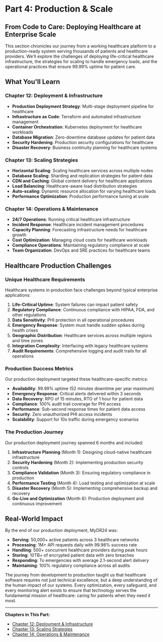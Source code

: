 # Part 4: Production & Scale

## From Code to Care: Deploying Healthcare at Enterprise Scale

This section chronicles our journey from a working healthcare platform to a production-ready system serving thousands of patients and healthcare providers. We'll explore the challenges of deploying life-critical healthcare infrastructure, the strategies for scaling to handle emergency loads, and the operational practices that ensure 99.99% uptime for patient care.

## What You'll Learn

### Chapter 12: Deployment & Infrastructure
- **Production Deployment Strategy**: Multi-stage deployment pipeline for healthcare
- **Infrastructure as Code**: Terraform and automated infrastructure management
- **Container Orchestration**: Kubernetes deployment for healthcare workloads
- **Database Migration**: Zero-downtime database updates for patient data
- **Security Hardening**: Production security configurations for healthcare
- **Disaster Recovery**: Business continuity planning for healthcare systems

### Chapter 13: Scaling Strategies
- **Horizontal Scaling**: Scaling healthcare services across multiple nodes
- **Database Scaling**: Sharding and replication strategies for patient data
- **CDN and Caching**: Global content delivery for healthcare applications
- **Load Balancing**: Healthcare-aware load distribution strategies
- **Auto-scaling**: Dynamic resource allocation for varying healthcare loads
- **Performance Optimization**: Production performance tuning at scale

### Chapter 14: Operations & Maintenance
- **24/7 Operations**: Running critical healthcare infrastructure
- **Incident Response**: Healthcare incident management procedures
- **Capacity Planning**: Forecasting infrastructure needs for healthcare growth
- **Cost Optimization**: Managing cloud costs for healthcare workloads
- **Compliance Operations**: Maintaining regulatory compliance at scale
- **Team Organization**: DevOps and SRE practices for healthcare teams

## Healthcare Production Challenges

### Unique Healthcare Requirements

Healthcare systems in production face challenges beyond typical enterprise applications:

1. **Life-Critical Uptime**: System failures can impact patient safety
2. **Regulatory Compliance**: Continuous compliance with HIPAA, FDA, and other regulations
3. **Data Sensitivity**: PHI protection in all operational procedures
4. **Emergency Response**: System must handle sudden spikes during health crises
5. **Geographic Distribution**: Healthcare services across multiple regions and time zones
6. **Integration Complexity**: Interfacing with legacy healthcare systems
7. **Audit Requirements**: Comprehensive logging and audit trails for all operations

### Production Success Metrics

Our production deployment targeted these healthcare-specific metrics:

- **Availability**: 99.99% uptime (52 minutes downtime per year maximum)
- **Emergency Response**: Critical alerts delivered within 3 seconds
- **Data Recovery**: RPO of 15 minutes, RTO of 1 hour for patient data
- **Compliance**: 100% audit trail coverage for PHI access
- **Performance**: Sub-second response times for patient data access
- **Security**: Zero unauthorized PHI access incidents
- **Scalability**: Support for 10x traffic during emergency scenarios

### The Production Journey

Our production deployment journey spanned 6 months and included:

1. **Infrastructure Planning** (Month 1): Designing cloud-native healthcare infrastructure
2. **Security Hardening** (Month 2): Implementing production security controls
3. **Compliance Validation** (Month 3): Ensuring regulatory compliance in production
4. **Performance Testing** (Month 4): Load testing and optimization at scale
5. **Disaster Recovery** (Month 5): Implementing comprehensive backup and recovery
6. **Go-Live and Optimization** (Month 6): Production deployment and continuous improvement

## Real-World Impact

By the end of our production deployment, MyDR24 was:

- **Serving**: 50,000+ active patients across 3 healthcare networks
- **Processing**: 1M+ API requests daily with 99.98% success rate
- **Handling**: 500+ concurrent healthcare providers during peak hours
- **Storing**: 10TB+ of encrypted patient data with zero breaches
- **Responding**: To emergencies with average 2.1-second alert delivery
- **Maintaining**: 100% regulatory compliance across all audits

The journey from development to production taught us that healthcare software requires not just technical excellence, but a deep understanding of the human impact of our systems. Every optimization, every safeguard, and every monitoring alert exists to ensure that technology serves the fundamental mission of healthcare: caring for patients when they need it most.

---

**Chapters in This Part:**

- [Chapter 12: Deployment & Infrastructure](./chapter12-deployment-infrastructure.md)
- [Chapter 13: Scaling Strategies](./chapter13-scaling-strategies.md)
- [Chapter 14: Operations & Maintenance](./chapter14-operations-maintenance.md)
